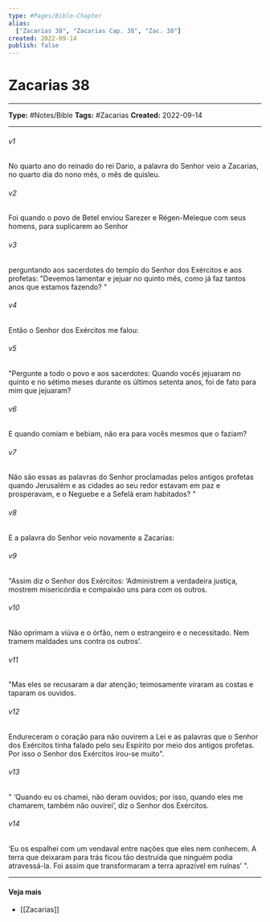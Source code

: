 ```yaml
---
type: #Pages/Bible-Chapter
alias:
  ["Zacarias 38", "Zacarias Cap. 38", "Zac. 38"]
created: 2022-09-14
publish: false
---
```


# Zacarias 38

---

**Type:** #Notes/Bible
**Tags:** #Zacarias
**Created:** 2022-09-14

---

###### v1
No quarto ano do reinado do rei Dario, a palavra do Senhor veio a Zacarias, no quarto dia do nono mês, o mês de quisleu.
###### v2
Foi quando o povo de Betel enviou Sarezer e Régen-Meleque com seus homens, para suplicarem ao Senhor
###### v3
perguntando aos sacerdotes do templo do Senhor dos Exércitos e aos profetas: "Devemos lamentar e jejuar no quinto mês, como já faz tantos anos que estamos fazendo? "
###### v4
Então o Senhor dos Exércitos me falou:
###### v5
"Pergunte a todo o povo e aos sacerdotes: Quando vocês jejuaram no quinto e no sétimo meses durante os últimos setenta anos, foi de fato para mim que jejuaram?
###### v6
E quando comiam e bebiam, não era para vocês mesmos que o faziam?
###### v7
Não são essas as palavras do Senhor proclamadas pelos antigos profetas quando Jerusalém e as cidades ao seu redor estavam em paz e prosperavam, e o Neguebe e a Sefelá eram habitados? "
###### v8
E a palavra do Senhor veio novamente a Zacarias:
###### v9
"Assim diz o Senhor dos Exércitos: ‘Administrem a verdadeira justiça, mostrem misericórdia e compaixão uns para com os outros.
###### v10
Não oprimam a viúva e o órfão, nem o estrangeiro e o necessitado. Nem tramem maldades uns contra os outros’.
###### v11
"Mas eles se recusaram a dar atenção; teimosamente viraram as costas e taparam os ouvidos.
###### v12
Endureceram o coração para não ouvirem a Lei e as palavras que o Senhor dos Exércitos tinha falado pelo seu Espírito por meio dos antigos profetas. Por isso o Senhor dos Exércitos irou-se muito".
###### v13
" ‘Quando eu os chamei, não deram ouvidos; por isso, quando eles me chamarem, também não ouvirei’, diz o Senhor dos Exércitos.
###### v14
‘Eu os espalhei com um vendaval entre nações que eles nem conhecem. A terra que deixaram para trás ficou tão destruída que ninguém podia atravessá-la. Foi assim que transformaram a terra aprazível em ruínas’ ".


---

#### Veja mais

- [[Zacarias]]
